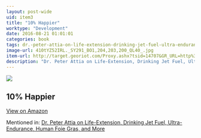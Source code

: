 ```yaml
---
layout: post-wide
uid: item3
title: "10% Happier"
worktype: "Development"
date: 2016-08-21 01:01:01
categories: book
tags: dr.-peter-attia-on-life-extension-drinking-jet-fuel-ultra-endurance-human-foie-gras-and-more
image-url: 410tYZ52IRL._SY291_BO1,204,203,200_QL40_.jpg
item-url: http://target.georiot.com/Proxy.ashx?tsid=14707&GR_URL=http%3A%2F%2Fwww.amazon.com%2F10-Happier-Self-Help-Actually-Works-A%2Fdp%2F0062265423%2F
description: "Dr. Peter Attia on Life-Extension, Drinking Jet Fuel, Ultra-Endurance, Human Foie Gras, and More"
---
```

<a href="http://target.georiot.com/Proxy.ashx?tsid=14707&GR_URL=http%3A%2F%2Fwww.amazon.com%2F10-Happier-Self-Help-Actually-Works-A%2Fdp%2F0062265423%2F" target="blank"><img src="../../../../img/thumbs/410tYZ52IRL._SY291_BO1,204,203,200_QL40_.jpg" class="prod-img"></a>
<h2>10% Happier</h2>
<p><a class="btn btn-primary" href="http://target.georiot.com/Proxy.ashx?tsid=14707&GR_URL=http%3A%2F%2Fwww.amazon.com%2F10-Happier-Self-Help-Actually-Works-A%2Fdp%2F0062265423%2F" target="blank">View on Amazon</a><p>
<p>Mentioned in: <a href="http://fourhourworkweek.com/2014/12/18/peter-attia/" target="blank">Dr. Peter Attia on Life-Extension, Drinking Jet Fuel, Ultra-Endurance, Human Foie Gras, and More</a></p>
